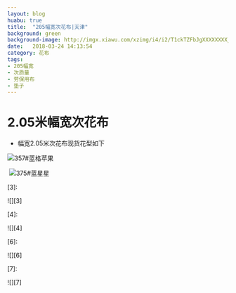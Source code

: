 ```yaml
---
layout: blog
huabu: true
title:  "205幅宽次花布|天津"
background: green
background-image: http://imgx.xiawu.com/xzimg/i4/i2/T1ckTZFbJgXXXXXXXX_!!0-item_pic.jpg
date:   2018-03-24 14:13:54
category: 花布
tags:
- 205幅宽
- 次质量
- 劳保用布
- 垫子
---
```


# 2.05米幅宽次花布
- 幅宽2.05米次花布现货花型如下

  [1]: http://m.qpic.cn/psb?/V13br9ql2iH1K7/bDVge5fIKZSmibgBDJ8YaiJr.CvupKkwoTGc1cfQUJk!/b/dEMBAAAAAAAA&bo=4wT2AeME9gERCT4!&rf=viewer_4
  
![357#蓝格苹果][1]


  [2]: http://m.qpic.cn/psb?/V13br9ql2iH1K7/ZUnf.uiLQtPSLyGcCJnrHS0WAs8P2OsGk8onURZX8WI!/b/dAgBAAAAAAAA&bo=gAfsAYAH7AERCT4!&rf=viewer_4
  
  ![375#蓝星星][2]


  [3]: 
  
![][3]


  [4]: 
  
![][4]


  [5]: 
 ![][5]


  [6]: 
  
  ![][6]


  [7]: 
  
  ![][7]
